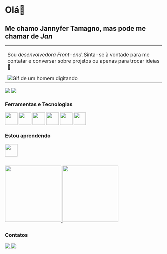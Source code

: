 # Olá👋

## Me chamo Jannyfer Tamagno, mas pode me chamar de *Jan*

<p align="right">
<table width="100%">
<tr><td valign="top" width="50%">

Sou *desenvolvedora Front-end*. Sinta-se à vontade para me contatar e conversar sobre projetos ou apenas para trocar ideias 🌻

<div align="left">
  <img src="https://c.tenor.com/iAy-KwJB1DkAAAAC/tenor.gif" alt="Gif de um homem digitando">
</div>

</td></tr>
</table>
</p>

<p align="left">
<img src="https://views.whatilearened.today/views/github/JannyferTamagno/views.svg">
<a href="https://github.com/JannyferTamagno/">
    <img src="https://img.shields.io/github/followers/JannyferTamagno?color=%234CC61E&label=GitHub%20Followers%20%3A"/>
</a>
</p>

### Ferramentas e Tecnologias
<div>
<img src="https://cdn.jsdelivr.net/gh/devicons/devicon/icons/git/git-original.svg" width="40" height="40"/>
<img src="https://cdn.jsdelivr.net/gh/devicons/devicon@latest/icons/html5/html5-original-wordmark.svg" width="40" height="40"/>
<img src="https://cdn.jsdelivr.net/gh/devicons/devicon@latest/icons/css3/css3-original-wordmark.svg" width="40" height="40"/>
<img src="https://cdn.jsdelivr.net/gh/devicons/devicon@latest/icons/typescript/typescript-original.svg" width="40" height="40"/>
<img src="https://cdn.jsdelivr.net/gh/devicons/devicon@latest/icons/react/react-original-wordmark.svg" width="40" height="40"/>
<img src="https://cdn.jsdelivr.net/gh/devicons/devicon@latest/icons/nextjs/nextjs-original.svg" width="40" height="40"/>
</div>

### Estou aprendendo

<img src="https://cdn.jsdelivr.net/gh/devicons/devicon@latest/icons/python/python-original-wordmark.svg" width="40" height="40"/>

##

<div>
    <a href="https://github.com/JannyferTamagno">
        <img height="180em" src="https://github-readme-stats.vercel.app/api/top-langs/?username=JannyferTamagno&layout=compact&langs_count=7&theme=dracula"/>
        <img height="180em" src="https://github-readme-stats.vercel.app/api?username=JannyferTamagno&show_icons=true&theme=dracula&include_all_commits=true&count_private=true"/>
    </a>
</div>

##

### Contatos

<div align="left">
    <a href="https://www.linkedin.com/in/jannyfertamagno/" target="_blank">
        <img src="https://img.shields.io/badge/-LinkedIn-%230077B5?style=for-the-badge&logo=linkedin&logoColor=white" target="_blank">
    </a>
    <a href = "mailto:jannyfertamagno@gmail.com">
        <img loading="lazy" src="https://img.shields.io/badge/Gmail-D14836?style=for-the-badge&logo=gmail&logoColor=white" target="_blank">
    </a>
</div>
